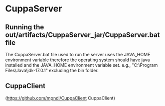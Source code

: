 # CuppaServer
 
## Running the out/artifacts/CuppaServer_jar/CuppaServer.bat file
The CuppaServer.bat file used to run the server uses the JAVA_HOME environment variable therefore the operating system should have java installed and the JAVA_HOME environment variable set. e.g., "C:\Program Files\Java\jdk-17.0.1" excluding the bin folder.

 ## CuppaClient
(https://github.com/mpndl/CuppaClient CuppaClient)

